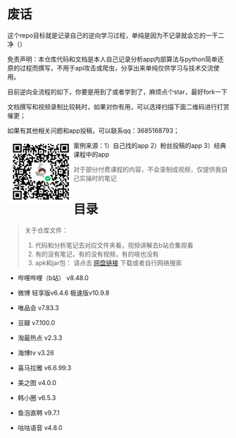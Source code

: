 # 废话

这个repo目标就是记录自己的逆向学习过程，单纯是因为不记录就会忘的一干二净（）

免责声明：本仓库代码和文档是本人自己记录分析app内部算法与python简单还原的过程而撰写，不用于api攻击或爬虫，分享出来单纯仅供学习与技术交流使用。



目前逆向全流程的如下，你要是用到了或者学到了，麻烦点个star，最好fork一下

文档撰写和视频录制比较耗时，如果对你有用，可以选择扫描下面二维码进行打赏催更；

如果有其他相关问题和app投稿，可以联系qq：3685168793；

<img src="assets/1750174477786.png" width="150" align="left">

案例来源：1）自己找的app 2）粉丝投稿的app 3）经典课程中的app

> 对于部分付费课程的内容，不会录制成视频，仅提供我自己实操时的笔记



# 目录

>关于仓库文件：
>
>1. 代码和分析笔记去对应文件夹看，视频讲解去b站合集观看
>2. 有的没有笔记，有的没有视频，有的啥也没有
>3. apk和jar包： 请点击 [网盘链接](https://pan.baidu.com/s/1f28fv9A39LruaMg4wx4QYA?pwd=uxw2) 下载或者自行网络搜索

- 哔哩哔哩（b站） v8.48.0
- 微博  轻享版v6.4.6  极速版v10.9.8
- 唯品会   v7.83.3


- 豆瓣 v7.100.0


- 淘最热点 v2.3.3
  
- 海博tv v3.26

- 喜马拉雅 v6.6.99.3
  
- 美之图 v4.0.0


- 韩小圈 v6.5.3
- 鱼泡直聘 v9.7.1
- 咕咕语音 v4.8.0
